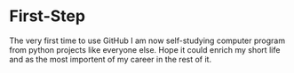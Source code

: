# First-Step
The very first time to use GitHub
I am now self-studying computer program from python projects like everyone else. Hope it could enrich my short life and as the most importent of my career in the rest of it.
